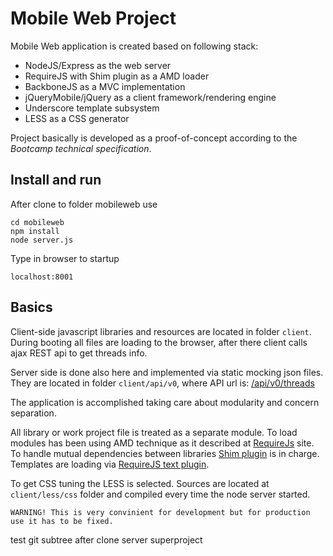 Mobile Web Project
==================

Mobile Web application is created based on following stack:

  * NodeJS/Express as the web server
  * RequireJS with Shim plugin as a AMD loader
  * BackboneJS as a MVC implementation
  * jQueryMobile/jQuery as a client framework/rendering engine
  * Underscore template subsystem
  * LESS as a CSS generator

Project basically is developed as a proof-of-concept according to the *Bootcamp technical specification*.

## Install and run

After clone to folder mobileweb use

    cd mobileweb
    npm install
    node server.js

Type in browser to startup

    localhost:8001


## Basics

Client-side javascript libraries and resources are located in folder `client`. During booting all files are loading to the browser, after there client calls ajax REST api to get threads info.

Server side is done also here and implemented via static mocking json files. They are located in folder `client/api/v0`, where API url is: [/api/v0/threads](http://localhost/api/v0/threads) 

The application is accomplished taking care about modularity and concern separation.

All library or work project file is treated as a separate module. To load modules has been using AMD technique as it described at [RequireJs](http://requirejs.org/docs/whyamd.html) site. To handle mutual dependencies between libraries [Shim plugin](http://requirejs.org/docs/api.html#config-shim) is in charge.
Templates are loading via [RequireJS text plugin](http://requirejs.org/docs/api.html#text).

To get CSS tuning the LESS is selected. Sources are located at `client/less/css` folder and compiled every time the node server started. 

    WARNING! This is very convinient for development but for production use it has to be fixed.

test git subtree after clone server superproject


